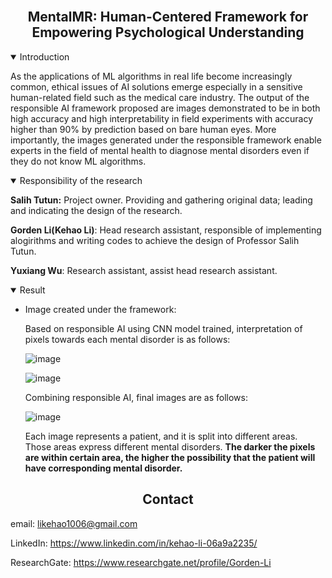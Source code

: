 <br>

## <div align="center">**MentalMR: Human-Centered Framework for Empowering Psychological Understanding**</div>

<details open>
<summary>Introduction</summary>
  
As the applications of ML algorithms in real life become increasingly common, ethical issues of AI solutions emerge especially in a sensitive human-related field such as the medical care industry. The output of the responsible AI framework proposed are images demonstrated to be in both high accuracy and high interpretability in field experiments with accuracy higher than 90% by prediction based on bare human eyes. More importantly, the images generated under the responsible framework enable experts in the field of mental health to diagnose mental disorders even if they do not know ML algorithms.

<details open>
<summary>Responsibility of the research</summary>
  
**Salih Tutun:** Project owner. Providing and gathering original data; leading and indicating the design of the research.
  
**Gorden Li(Kehao Li)**: Head research assistant, responsible of implementing alogirithms and writing codes to achieve the design of Professor Salih Tutun.
  
**Yuxiang Wu**: Research assistant, assist head research assistant.

</details>
  
</details>

<details open>
<summary>Result</summary>

- Image created under the framework:
  
  Based on responsible AI using CNN model trained, interpretation of pixels towards each mental disorder is as follows:
  
  ![image](https://user-images.githubusercontent.com/72702872/169706263-d93dc434-b556-4523-98e6-64d41ec2c762.png)
  
  ![image](https://user-images.githubusercontent.com/72702872/198496708-72a97364-abd5-46a9-a798-383c6e3dc0ef.png)
  
  Combining responsible AI, final images are as follows:
  
  ![image](https://user-images.githubusercontent.com/72702872/198496830-3e2c50b9-164c-41b6-b84b-0c0a07db3f05.png)
  
  Each image represents a patient, and it is split into different areas. Those areas express different mental disorders. **The darker the pixels are within certain area, the higher the possibility that the patient will have corresponding mental disorder.**

</details>

</details>

</details>

## <div align="center">Contact</div>

email: likehao1006@gmail.com

LinkedIn: https://www.linkedin.com/in/kehao-li-06a9a2235/

ResearchGate: https://www.researchgate.net/profile/Gorden-Li

<br>

